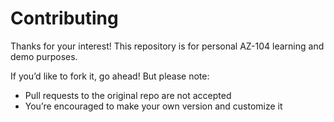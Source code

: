 # Contributing

Thanks for your interest! This repository is for personal AZ-104 learning and demo purposes.

If you’d like to fork it, go ahead! But please note:
- Pull requests to the original repo are not accepted
- You’re encouraged to make your own version and customize it
